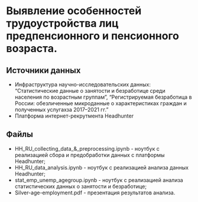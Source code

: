 # Выявление особенностей трудоустройства лиц предпенсионного и пенсионного возраста.
## Источники данных
- Инфраструктура научно-исследовательских данных: “Статистические данные о занятости и безработице среди населения по возрастным группам”, “Регистрируемая безработица в России: обезличенные микроданные о характеристиках граждан и полученных услугахза 2017–2021 гг.”
- Платформа интернет-рекрутмента Headhunter

## Файлы
- HH_RU_collecting_data_&_preprocessing.ipynb - ноутбук с реализацией сбора и предобработки данных с платформы Headhunter;
- HH_RU_data_analysis.ipynb - ноутбук с реализацией анализа данных Headhunter;
- stat_emp_unemp_agegroup.ipynb - ноутбук с реализацией анализа статистических данных о занятости и безработице;
- Silver-age-employment.pdf - презентация результатов анализа.